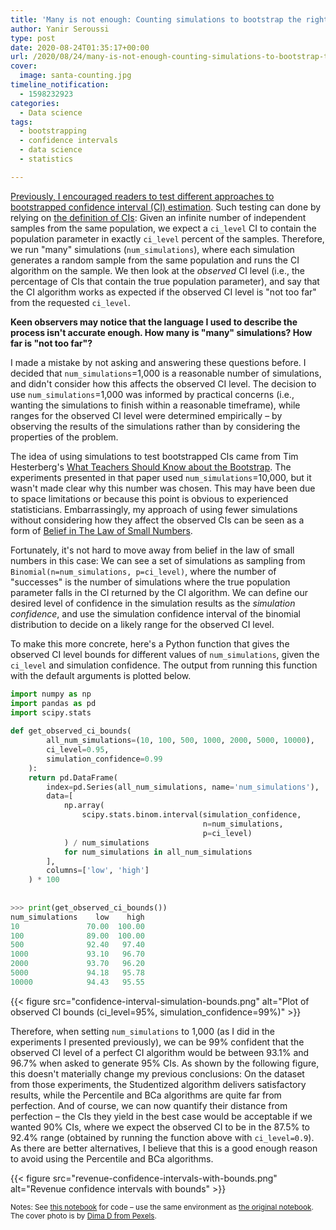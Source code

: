 ```yaml
---
title: 'Many is not enough: Counting simulations to bootstrap the right way'
author: Yanir Seroussi
type: post
date: 2020-08-24T01:35:17+00:00
url: /2020/08/24/many-is-not-enough-counting-simulations-to-bootstrap-the-right-way/
cover:
  image: santa-counting.jpg
timeline_notification:
  - 1598232923
categories:
  - Data science
tags:
  - bootstrapping
  - confidence intervals
  - data science
  - statistics

---
```

[Previously, I encouraged readers to test different approaches to bootstrapped confidence interval (CI) estimation][1]. Such testing can done by relying on [the definition of CIs][2]: Given an infinite number of independent samples from the same population, we expect a `ci_level` CI to contain the population parameter in exactly `ci_level` percent of the samples. Therefore, we run "many" simulations (`num_simulations`), where each simulation generates a random sample from the same population and runs the CI algorithm on the sample. We then look at the _observed_ CI level (i.e., the percentage of CIs that contain the true population parameter), and say that the CI algorithm works as expected if the observed CI level is "not too far" from the requested `ci_level`.

**Keen observers may notice that the language I used to describe the process isn't accurate enough. How many is "many" simulations? How far is "not too far"?**

I made a mistake by not asking and answering these questions before. I decided that `num_simulations`=1,000 is a reasonable number of simulations, and didn't consider how this affects the observed CI level. The decision to use `num_simulations`=1,000 was informed by practical concerns (i.e., wanting the simulations to finish within a reasonable timeframe), while ranges for the observed CI level were determined empirically&nbsp;–&nbsp;by observing the results of the simulations rather than by considering the properties of the problem.

The idea of using simulations to test bootstrapped CIs came from Tim Hesterberg's [What Teachers Should Know about the Bootstrap][3]. The experiments presented in that paper used `num_simulations`=10,000, but it wasn't made clear why this number was chosen. This may have been due to space limitations or because this point is obvious to experienced statisticians. Embarrassingly, my approach of using fewer simulations without considering how they affect the observed CIs can be seen as a form of [Belief in The Law of Small Numbers][4].

Fortunately, it's not hard to move away from belief in the law of small numbers in this case: We can see a set of simulations as sampling from `Binomial(n=num_simulations, p=ci_level)`, where the number of "successes" is the number of simulations where the true population parameter falls in the CI returned by the CI algorithm. We can define our desired level of confidence in the simulation results as the _simulation confidence_, and use the simulation confidence interval of the binomial distribution to decide on a likely range for the observed CI level.

To make this more concrete, here's a Python function that gives the observed CI level bounds for different values of `num_simulations`, given the `ci_level` and simulation confidence. The output from running this function with the default arguments is plotted below.

```python
import numpy as np
import pandas as pd
import scipy.stats
 
def get_observed_ci_bounds(
        all_num_simulations=(10, 100, 500, 1000, 2000, 5000, 10000),
        ci_level=0.95,
        simulation_confidence=0.99
    ):
    return pd.DataFrame(
        index=pd.Series(all_num_simulations, name='num_simulations'),
        data=[
            np.array(
                scipy.stats.binom.interval(simulation_confidence,
                                           n=num_simulations,
                                           p=ci_level)
            ) / num_simulations
            for num_simulations in all_num_simulations
        ],
        columns=['low', 'high']
    ) * 100
 
 
>>> print(get_observed_ci_bounds())
num_simulations    low    high
10               70.00  100.00
100              89.00  100.00
500              92.40   97.40
1000             93.10   96.70
2000             93.70   96.20
5000             94.18   95.78
10000            94.43   95.55
```

{{< figure src="confidence-interval-simulation-bounds.png" alt="Plot of observed CI bounds (ci_level=95%, simulation_confidence=99%)" >}}

Therefore, when setting `num_simulations` to 1,000 (as I did in the experiments I presented previously), we can be 99% confident that the observed CI level of a perfect CI algorithm would be between 93.1% and 96.7% when asked to generate 95% CIs. As shown by the following figure, this doesn't materially change my previous conclusions: On the dataset from those experiments, the Studentized algorithm delivers satisfactory results, while the Percentile and BCa algorithms are quite far from perfection. And of course, we can now quantify their distance from perfection &ndash; the CIs they yield in the best case would be acceptable if we wanted 90% CIs, where we expect the observed CI to be in the 87.5% to 92.4% range (obtained by running the function above with `ci_level=0.9`). As there are better alternatives, I believe that this is a good enough reason to avoid using the Percentile and BCa algorithms.

{{< figure src="revenue-confidence-intervals-with-bounds.png" alt="Revenue confidence intervals with bounds" >}}

<small>Notes: See <a href="https://github.com/yanirs/yanirs.github.io/blob/master/talks/bootstrapping-the-right-way/notebook-addendum.ipynb">this notebook</a> for code &ndash; use the same environment as <a href="https://github.com/yanirs/yanirs.github.io/blob/master/talks/bootstrapping-the-right-way/notebook.ipynb">the original notebook</a>. The cover photo is by <a href="https://www.pexels.com/photo/man-in-santa-hat-sitting-on-chair-counting-money-3480330/">Dima D from Pexels</a>.</small>

 [1]: https://yanirseroussi.com/2019/10/06/bootstrapping-the-right-way/
 [2]: https://en.wikipedia.org/wiki/Confidence_interval
 [3]: https://arxiv.org/abs/1411.5279
 [4]: http://stats.org.uk/statistical-inference/TverskyKahneman1971.pdf
